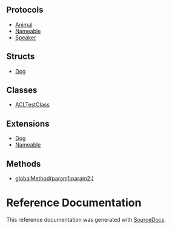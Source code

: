 ## Protocols

-   [Animal](protocols/Animal.md)
-   [Nameable](protocols/Nameable.md)
-   [Speaker](protocols/Speaker.md)

## Structs

-   [Dog](structs/Dog.md)

## Classes

-   [ACLTestClass](classes/ACLTestClass.md)

## Extensions

-   [Dog](extensions/Dog.md)
-   [Nameable](extensions/Nameable.md)

## Methods

-   [globalMethod(param1:param2:)](methods/globalMethod(param1:param2:).md)

# Reference Documentation
This reference documentation was generated with
[SourceDocs](https://github.com/eneko/SourceDocs).